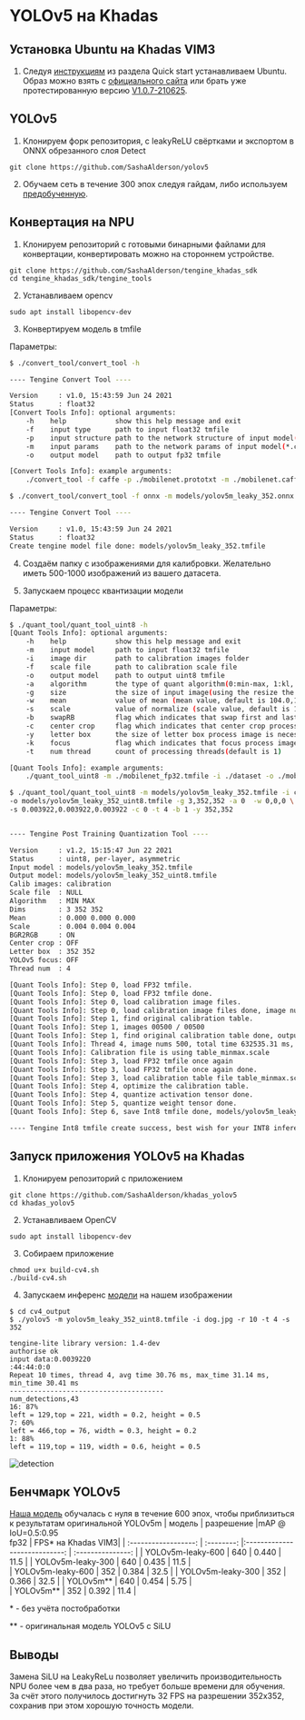 # YOLOv5 на Khadas
## Установка Ubuntu на Khadas VIM3
1. Следуя [инструкциям](https://docs.khadas.com/linux/vim3/index.html) из раздела Quick start устанавливаем Ubuntu. Образ можно взять с [официального сайта](https://docs.khadas.com/linux/firmware/Vim3UbuntuFirmware.html) или брать уже 
протестированную версию [V1.0.7-210625](https://drive.google.com/drive/folders/1FUXloO80ecwliYHQxfVgwSeL5ceh2Hhl?usp=sharing).
## YOLOv5
1. Клонируем форк репозитория, с leakyReLU свёртками и экспортом в ONNX обрезанного слоя Detect
```
git clone https://github.com/SashaAlderson/yolov5
```
2. Обучаем сеть в течение 300 эпох следуя гайдам, либо используем [предобученную](https://drive.google.com/drive/folders/1wlErIkcGLRwXylHBNNuMXS2gnXjkixCY?usp=sharing).
## Конвертация на NPU
1. Клонируем репозиторий с готовыми бинарными файлами для конвертации, конвертировать можно на стороннем устройстве.
```
git clone https://github.com/SashaAlderson/tengine_khadas_sdk
cd tengine_khadas_sdk/tengine_tools
```
2. Устанавливаем opencv
```
sudo apt install libopencv-dev
```
3. Конвертируем модель в tmfile

  Параметры: 
```bash
$ ./convert_tool/convert_tool -h

---- Tengine Convert Tool ---- 

Version     : v1.0, 15:43:59 Jun 24 2021
Status      : float32
[Convert Tools Info]: optional arguments:
	-h    help            show this help message and exit
	-f    input type      path to input float32 tmfile
	-p    input structure path to the network structure of input model(*.prototxt, *.symbol, *.cfg, *.pdmodel)
	-m    input params    path to the network params of input model(*.caffemodel, *.params, *.weight, *.pb, *.onnx, *.tflite, *.pdiparams)
	-o    output model    path to output fp32 tmfile

[Convert Tools Info]: example arguments:
	./convert_tool -f caffe -p ./mobilenet.prototxt -m ./mobilenet.caffemodel -o ./mobilenet.tmfile
```
```bash
$ ./convert_tool/convert_tool -f onnx -m models/yolov5m_leaky_352.onnx -o models/yolov5m_leaky_352.tmfile

---- Tengine Convert Tool ---- 

Version     : v1.0, 15:43:59 Jun 24 2021
Status      : float32
Create tengine model file done: models/yolov5m_leaky_352.tmfile
```
4. Создаём папку с изображениями для калибровки. Желательно иметь 500-1000 изображений из вашего датасета.

5. Запускаем процесс квантизации модели

  Параметры:
```bash
$ ./quant_tool/quant_tool_uint8 -h
[Quant Tools Info]: optional arguments:
	-h    help            show this help message and exit
	-m    input model     path to input float32 tmfile
	-i    image dir       path to calibration images folder
	-f    scale file      path to calibration scale file
	-o    output model    path to output uint8 tmfile
	-a    algorithm       the type of quant algorithm(0:min-max, 1:kl, default is 0)
	-g    size            the size of input image(using the resize the original image,default is 3,224,224)
	-w    mean            value of mean (mean value, default is 104.0,117.0,123.0)
	-s    scale           value of normalize (scale value, default is 1.0,1.0,1.0)
	-b    swapRB          flag which indicates that swap first and last channels in 3-channel image is necessary(0:OFF, 1:ON, default is 1)
	-c    center crop     flag which indicates that center crop process image is necessary(0:OFF, 1:ON, default is 0)
	-y    letter box      the size of letter box process image is necessary([rows, cols], default is [0, 0])
	-k    focus           flag which indicates that focus process image is necessary(maybe using for YOLOv5, 0:OFF, 1:ON, default is 0)
	-t    num thread      count of processing threads(default is 1)

[Quant Tools Info]: example arguments:
	./quant_tool_uint8 -m ./mobilenet_fp32.tmfile -i ./dataset -o ./mobilenet_uint8.tmfile -g 3,224,224 -w 104.007,116.669,122.679 -s 0.017,0.017,0.017

```
```bash
$ ./quant_tool/quant_tool_uint8 -m models/yolov5m_leaky_352.tmfile -i calibration \
-o models/yolov5m_leaky_352_uint8.tmfile -g 3,352,352 -a 0  -w 0,0,0 \
-s 0.003922,0.003922,0.003922 -c 0 -t 4 -b 1 -y 352,352


---- Tengine Post Training Quantization Tool ---- 

Version     : v1.2, 15:15:47 Jun 22 2021
Status      : uint8, per-layer, asymmetric
Input model : models/yolov5m_leaky_352.tmfile
Output model: models/yolov5m_leaky_352_uint8.tmfile
Calib images: calibration
Scale file  : NULL
Algorithm   : MIN MAX
Dims        : 3 352 352
Mean        : 0.000 0.000 0.000
Scale       : 0.004 0.004 0.004
BGR2RGB     : ON
Center crop : OFF
Letter box  : 352 352
YOLOv5 focus: OFF
Thread num  : 4

[Quant Tools Info]: Step 0, load FP32 tmfile.
[Quant Tools Info]: Step 0, load FP32 tmfile done.
[Quant Tools Info]: Step 0, load calibration image files.
[Quant Tools Info]: Step 0, load calibration image files done, image num is 500.
[Quant Tools Info]: Step 1, find original calibration table.
[Quant Tools Info]: Step 1, images 00500 / 00500
[Quant Tools Info]: Step 1, find original calibration table done, output ./table_minmax.scale
[Quant Tools Info]: Thread 4, image nums 500, total time 632535.31 ms, avg time 1265.07 ms
[Quant Tools Info]: Calibration file is using table_minmax.scale
[Quant Tools Info]: Step 3, load FP32 tmfile once again
[Quant Tools Info]: Step 3, load FP32 tmfile once again done.
[Quant Tools Info]: Step 3, load calibration table file table_minmax.scale.
[Quant Tools Info]: Step 4, optimize the calibration table.
[Quant Tools Info]: Step 4, quantize activation tensor done.
[Quant Tools Info]: Step 5, quantize weight tensor done.
[Quant Tools Info]: Step 6, save Int8 tmfile done, models/yolov5m_leaky_352_uint8.tmfile

---- Tengine Int8 tmfile create success, best wish for your INT8 inference has a low accuracy loss...\(^0^)/ ----

```
## Запуск приложения YOLOv5 на Khadas
1. Клонируем репозиторий с приложением
```
git clone https://github.com/SashaAlderson/khadas_yolov5
cd khadas_yolov5
```
2. Устанавливаем OpenCV
```
sudo apt install libopencv-dev
```
3. Собираем приложение
```
chmod u+x build-cv4.sh 
./build-cv4.sh
```
4. Запускаем инференс [модели](https://drive.google.com/drive/folders/1wlErIkcGLRwXylHBNNuMXS2gnXjkixCY?usp=sharing) на нашем изображении
```
$ cd cv4_output
$ ./yolov5 -m yolov5m_leaky_352_uint8.tmfile -i dog.jpg -r 10 -t 4 -s 352

tengine-lite library version: 1.4-dev
authorise ok
input data:0.0039220
:44:44:0:0
Repeat 10 times, thread 4, avg time 30.76 ms, max_time 31.14 ms, min_time 30.41 ms
--------------------------------------
num_detections,43
16: 87%
left = 129,top = 221, width = 0.2, height = 0.5
7: 60%
left = 466,top = 76, width = 0.3, height = 0.2
1: 88%
left = 119,top = 119, width = 0.6, height = 0.5
```
![detection](https://user-images.githubusercontent.com/84590713/162187388-c371b63c-27ec-4fdd-a18f-644d1e368dba.jpg)

## Бенчмарк YOLOv5
[Наша модель](https://drive.google.com/drive/folders/1wlErIkcGLRwXylHBNNuMXS2gnXjkixCY?usp=sharing) обучалась с нуля в течение 600 эпох, чтобы приблизиться к результатам оригинальной YOLOv5m
|        модель        | разрешение |mAP @<br>IoU=0.5:0.95<br>fp32  | FPS* на Khadas VIM3| 
| :------------------: | :--------: |:----------------------------: |  :---------------: | 
|   YOLOv5m-leaky-600  |    640     |           0.440               |       11.5         | 
|   YOLOv5m-leaky-300  |    640     |           0.435               |       11.5         |     
|   YOLOv5m-leaky-600  |    352     |           0.384               |       32.5         |
|   YOLOv5m-leaky-300  |    352     |           0.366               |       32.5         | 
|   YOLOv5m**          |    640     |           0.454               |       5.75         |                          
|   YOLOv5m**          |    352     |           0.392               |       11.4         | 

\*  - без учёта постобработки

\** - оригинальная модель YOLOv5 с SiLU
## Выводы
Замена SiLU на LeakyReLu позволяет увеличить производительность NPU более чем в два раза, но требует больше времени для обучения. За счёт этого получилось достигнуть 32 FPS на разрешении 352х352, сохранив при этом хорошую точность модели.

